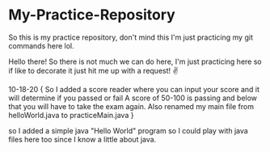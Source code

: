 # My-Practice-Repository
So this is my practice repository, don't mind this I'm just practicing my git commands here lol.

Hello there! So there is not much we can do here, I'm just practicing here so if like to decorate it just hit me up with a request! :v:

10-18-20
{
    So I added a score reader where you can input your score and it will determine if you passed or fail
    A score of 50-100 is passing and below that you will have to take the exam again.
    Also renamed my main file from helloWorld.java to practiceMain.java
}


so I added a simple java "Hello World" program so I could play with java files here too since I know a little about java.